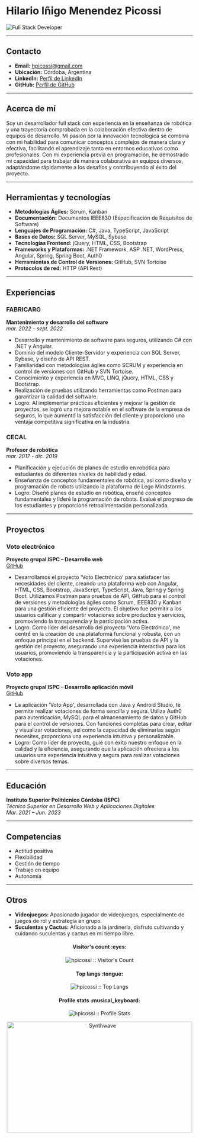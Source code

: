 # Hilario Iñigo Menendez Picossi

![Full Stack Developer](https://img.shields.io/badge/Full%20Stack%20Developer-Web-blue)

---

## Contacto

- **Email:** hpicossi@gmail.com
- **Ubicación:** Córdoba, Argentina
- **LinkedIn:** [Perfil de LinkedIn](URL_de_tu_perfil)
- **GitHub:** [Perfil de GitHub](URL_de_tu_perfil)

---

## Acerca de mí

Soy un desarrollador full stack con experiencia en la enseñanza de robótica y una trayectoria comprobada en la colaboración efectiva dentro de equipos de desarrollo. Mi pasión por la innovación tecnológica se combina con mi habilidad para comunicar conceptos complejos de manera clara y efectiva, facilitando el aprendizaje tanto en entornos educativos como profesionales. Con mi experiencia previa en programación, he demostrado mi capacidad para trabajar de manera colaborativa en equipos diversos, adaptándome rápidamente a los desafíos y contribuyendo al éxito del proyecto.

---

## Herramientas y tecnologías

- **Metodologías Ágiles:** Scrum, Kanban
- **Documentación:** Documentos IEEE830 (Especificación de Requisitos de Software)
- **Lenguajes de Programación:** C#, Java, TypeScript, JavaScript
- **Bases de Datos:** SQL Server, MySQL, Sybase
- **Tecnologías Frontend:** jQuery, HTML, CSS, Bootstrap
- **Frameworks y Plataformas:** .NET Framework, ASP .NET, WordPress, Angular, Spring, Spring Boot, Auth0
- **Herramientas de Control de Versiones:** GitHub, SVN Tortoise
- **Protocolos de red:** HTTP (API Rest)

---

## Experiencias

### FABRICARG
**Mantenimiento y desarrollo del software**  
*mar. 2022 - sept. 2022*

- Desarrollo y mantenimiento de software para seguros, utilizando C# con .NET y Angular.
- Dominio del modelo Cliente-Servidor y experiencia con SQL Server, Sybase, y diseño de API REST.
- Familiaridad con metodologías ágiles como SCRUM y experiencia en control de versiones con GitHub y SVN Tortoise.
- Conocimiento y experiencia en MVC, LINQ, jQuery, HTML, CSS y Bootstrap.
- Realización de pruebas utilizando herramientas como Postman para garantizar la calidad del software.
- Logro: Al implementar prácticas eficientes y mejorar la gestión de proyectos, se logró una mejora notable en el software de la empresa de seguros, lo que aumentó la satisfacción del cliente y proporcionó una ventaja competitiva significativa en la industria.

### CECAL
**Profesor de robótica**  
*mar. 2017 - dic. 2019*

- Planificación y ejecución de planes de estudio en robótica para estudiantes de diferentes niveles de habilidad y edad.
- Enseñanza de conceptos fundamentales de robótica, así como diseño y programación de robots utilizando la plataforma de Lego Mindstorms.
- Logro: Diseñé planes de estudio en robótica, enseñé conceptos fundamentales y lideré la programación de robots. Evalué el progreso de los estudiantes y proporcioné retroalimentación personalizada.

---

## Proyectos

### Voto electrónico
**Proyecto grupal ISPC – Desarrollo web**  
[GitHub](URL_del_repositorio)

- Desarrollamos el proyecto 'Voto Electrónico' para satisfacer las necesidades del cliente, creando una plataforma web con Angular, HTML, CSS, Bootstrap, JavaScript, TypeScript, Java, Spring y Spring Boot. Utilizamos Postman para pruebas de API, GitHub para el control de versiones y metodologías ágiles como Scrum, IEEE830 y Kanban para una gestión eficiente del proyecto. El objetivo fue permitir a los usuarios calificar y compartir votaciones sobre productos y servicios, promoviendo la transparencia y la participación activa.
- Logro: Como líder del desarrollo del proyecto 'Voto Electrónico', me centré en la creación de una plataforma funcional y robusta, con un enfoque principal en el backend. Supervisé las pruebas de API y la gestión del proyecto, asegurando una experiencia interactiva para los usuarios, promoviendo la transparencia y la participación activa en las votaciones.

### Voto app
**Proyecto grupal ISPC – Desarrollo aplicación móvil**  
[GitHub](URL_del_repositorio)

- La aplicación 'Voto App', desarrollada con Java y Android Studio, te permite realizar votaciones de forma sencilla y segura. Utiliza Auth0 para autenticación, MySQL para el almacenamiento de datos y GitHub para el control de versiones. Con funciones completas para crear, editar y visualizar votaciones, así como la capacidad de eliminarlas según necesites, proporciona una experiencia intuitiva y personalizable.
- Logro: Como líder de proyecto, guié con éxito nuestro enfoque en la calidad y la eficiencia, asegurando que la aplicación ofreciera a los usuarios una experiencia intuitiva y segura para realizar votaciones sobre diversos temas.

---

## Educación

**Instituto Superior Politécnico Córdoba (ISPC)**  
*Técnico Superior en Desarrollo Web y Aplicaciones Digitales*  
*Mar. 2021 – Jun. 2023*

---

## Competencias

- Actitud positiva
- Flexibilidad
- Gestión de tiempo
- Trabajo en equipo
- Autonomía

---

## Otros

- **Videojuegos:** Apasionado jugador de videojuegos, especialmente de juegos de rol y estrategia en grupo.
- **Suculentas y Cactus:** Aficionado a la jardinería, disfruto cultivando y cuidando suculentas y cactus en mi tiempo libre.

<h4 align="center">Visitor's count :eyes:</h4>
<p align="center"><img src="https://profile-counter.glitch.me/hpicossi/count.svg" alt="hpicossi :: Visitor's Count" /></p>

<h4 align="center">Top langs :tongue:</h4>
<p align="center"><img src="https://github-readme-stats.vercel.app/api/top-langs/?username=hpicossi&langs_count=10&theme=tokyonight&layout=compact" alt="hpicossi :: Top Langs" /></p>

<h4 align="center">Profile stats :musical_keyboard:</h4>
<p align="center"><img src="https://github-readme-stats.vercel.app/api?username=hpicossi&show_icons=true&theme=synthwave" alt="hpicossi :: Profile Stats" /></p>

<p align="center"><img src="https://thumbs.gfycat.com/GoodnaturedFondGaur-size_restricted.gif" alt="Synthwave" height="300" width="500"></p>

